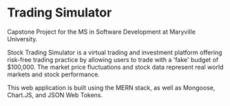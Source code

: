 # Trading Simulator

Capstone Project for the MS in Software Development at Maryville University. 

Stock Trading Simulator is a virtual trading and investment platform offering risk-free trading practice by allowing users to trade with a 'fake' budget of $100,000. The market price fluctuations and stock data represent real world markets and stock performance.

This web application is built using the MERN stack, as well as Mongoose, Chart.JS, and JSON Web Tokens.